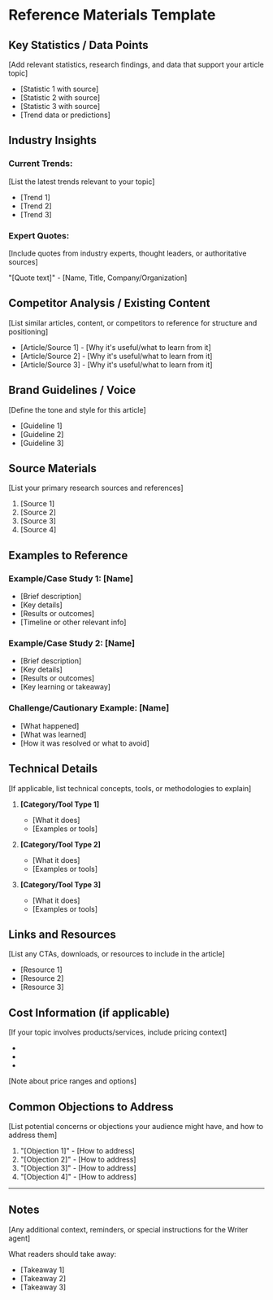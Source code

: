 # Reference Materials Template

## Key Statistics / Data Points
[Add relevant statistics, research findings, and data that support your article topic]

- [Statistic 1 with source]
- [Statistic 2 with source]
- [Statistic 3 with source]
- [Trend data or predictions]

## Industry Insights

### Current Trends:
[List the latest trends relevant to your topic]
- [Trend 1]
- [Trend 2]
- [Trend 3]

### Expert Quotes:
[Include quotes from industry experts, thought leaders, or authoritative sources]

"[Quote text]" - [Name, Title, Company/Organization]

## Competitor Analysis / Existing Content

[List similar articles, content, or competitors to reference for structure and positioning]
- [Article/Source 1] - [Why it's useful/what to learn from it]
- [Article/Source 2] - [Why it's useful/what to learn from it]
- [Article/Source 3] - [Why it's useful/what to learn from it]

## Brand Guidelines / Voice

[Define the tone and style for this article]
- [Guideline 1]
- [Guideline 2]
- [Guideline 3]

## Source Materials

[List your primary research sources and references]
1. [Source 1]
2. [Source 2]
3. [Source 3]
4. [Source 4]

## Examples to Reference

### Example/Case Study 1: [Name]
- [Brief description]
- [Key details]
- [Results or outcomes]
- [Timeline or other relevant info]

### Example/Case Study 2: [Name]
- [Brief description]
- [Key details]
- [Results or outcomes]
- [Key learning or takeaway]

### Challenge/Cautionary Example: [Name]
- [What happened]
- [What was learned]
- [How it was resolved or what to avoid]

## Technical Details

[If applicable, list technical concepts, tools, or methodologies to explain]

1. **[Category/Tool Type 1]**
   - [What it does]
   - [Examples or tools]

2. **[Category/Tool Type 2]**
   - [What it does]
   - [Examples or tools]

3. **[Category/Tool Type 3]**
   - [What it does]
   - [Examples or tools]

## Links and Resources

[List any CTAs, downloads, or resources to include in the article]
- [Resource 1]
- [Resource 2]
- [Resource 3]

## Cost Information (if applicable)

[If your topic involves products/services, include pricing context]
- [Price point 1]: [Details]
- [Price point 2]: [Details]
- [Price point 3]: [Details]

[Note about price ranges and options]

## Common Objections to Address

[List potential concerns or objections your audience might have, and how to address them]

1. "[Objection 1]" - [How to address]
2. "[Objection 2]" - [How to address]
3. "[Objection 3]" - [How to address]
4. "[Objection 4]" - [How to address]

---

## Notes

[Any additional context, reminders, or special instructions for the Writer agent]

What readers should take away:
- [Takeaway 1]
- [Takeaway 2]
- [Takeaway 3]


